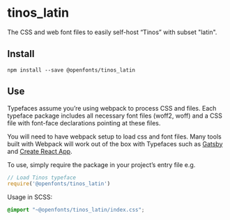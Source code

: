 
# tinos_latin

The CSS and web font files to easily self-host “Tinos” with subset "latin".

## Install

`npm install --save @openfonts/tinos_latin`

## Use

Typefaces assume you’re using webpack to process CSS and files. Each typeface
package includes all necessary font files (woff2, woff) and a CSS file with
font-face declarations pointing at these files.

You will need to have webpack setup to load css and font files. Many tools built
with Webpack will work out of the box with Typefaces such as [Gatsby](https://github.com/gatsbyjs/gatsby)
and [Create React App](https://github.com/facebookincubator/create-react-app).

To use, simply require the package in your project’s entry file e.g.

```javascript
// Load Tinos typeface
require('@openfonts/tinos_latin')
```

Usage in SCSS:
```scss
@import "~@openfonts/tinos_latin/index.css";
```
